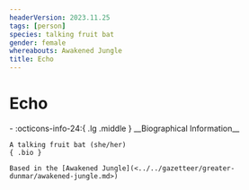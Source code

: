 ```yaml
---
headerVersion: 2023.11.25
tags: [person]
species: talking fruit bat
gender: female
whereabouts: Awakened Jungle
title: Echo
---
```

# Echo
<div class="grid cards ext-narrow-margin ext-one-column" markdown>
- :octicons-info-24:{ .lg .middle } __Biographical Information__

    A talking fruit bat (she/her)  
    { .bio }

    Based in the [Awakened Jungle](<../../gazetteer/greater-dunmar/awakened-jungle.md>)
</div>



